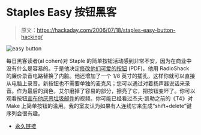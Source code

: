 # Staples Easy 按钮黑客

> 原文：<https://hackaday.com/2006/07/18/staples-easy-button-hacking/>

![easy button](img/080a8a89c9cd73faca586b7797b9c7d5.png)

每日黑客读者(al cohen)对 Staple 的简单按钮活动感到非常不安，因为在商业中没有什么是容易的。于是他决定[修改他们可爱的按钮](http://www.impulsedesign.com/easy_button.pdf) (PDF)。他用 RadioShack 的廉价录音电路替换了内脏。他还增加了一个 1/8 英寸的插孔，这样你就可以直接从电脑上录音。新按钮也不需要单独的麦克风；您可以通过对着扬声器说话来录音。作为最后的润色，艾尔磨掉了容易的部分，擦亮了它，把按钮变坏了。你可以观看按钮[宣布他厌恶垃圾邮件](http://www.impulsedesign.com.nyud.net:8080/evil_button.wmv)的视频。你可能已经看过杰夫·凯勒之前的《T4》对 Make 上简单按钮的滥用。我的室友认为如果有人连线它来生成“shift+delete”键序列会很有趣。

*   [永久链接](http://www.impulsedesign.com/easy_button.pdf)